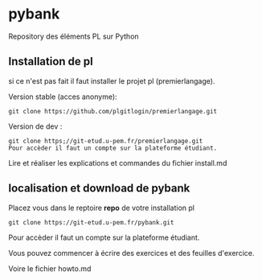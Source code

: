 


# pybank 

Repository des éléments PL sur Python

## Installation de pl 
si ce n'est pas fait il faut installer le projet pl (premierlangage). 

Version stable (acces anonyme):

	git clone https://github.com/plgitlogin/premierlangage.git

Version de dev :

	git clone https;//git-etud.u-pem.fr/premierlangage.git
	Pour accèder il faut un compte sur la plateforme étudiant.	

Lire et réaliser les explications et commandes du fichier install.md

## localisation et download  de pybank


Placez vous dans le reptoire **repo** de votre installation pl

	git clone https://git-etud.u-pem.fr/pybank.git

Pour accèder il faut un compte sur la plateforme étudiant.	



Vous pouvez commencer à écrire des exercices et des feuilles d'exercice.

Voire le fichier howto.md

